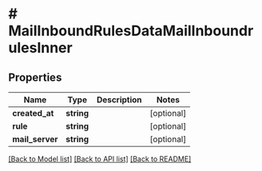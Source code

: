 # # MailInboundRulesDataMailInboundrulesInner

## Properties

Name | Type | Description | Notes
------------ | ------------- | ------------- | -------------
**created_at** | **string** |  | [optional]
**rule** | **string** |  | [optional]
**mail_server** | **string** |  | [optional]

[[Back to Model list]](../../README.md#models) [[Back to API list]](../../README.md#endpoints) [[Back to README]](../../README.md)
